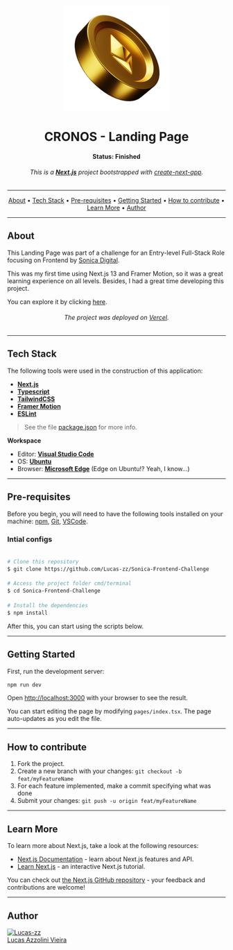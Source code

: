 <div align="center" width=150>
  <img src="./public/assets/ethereum.png" />
</div>

<h1 align="center">CRONOS - Landing Page</h1>
<h4 align="center">Status: <b>Finished</b></h4>

<h6 align="center">
    This is a <a href="https://nextjs.org/"><b>Next.js</b></a> project bootstrapped with <a href="https://github.com/vercel/next.js/tree/canary/packages/create-next-app">create-next-app</a>.
</h6>

---

<p align="center">
  <a href="#about">About</a> •
  <a href="#tech-stack">Tech Stack</a> •
  <a href="#pre-requisites">Pre-requisites</a> •
  <a href="#getting-started">Getting Started</a> •
  <a href="#how-to-contribute">How to contribute</a> •
  <a href="#learn-more">Learn More</a> •
  <a href="#author">Author</a>
</p>

---

## About

<p>This Landing Page was part of a challenge for an Entry-level Full-Stack Role focusing on Frontend by <a href="https://web3.sonica.digital/">Sonica Digital</a>.</p>
<p>This was my first time using Next.js 13 and Framer Motion, so it was a great learning experience on all levels. Besides, I had a great time developing this project.</p>
<p>You can explore it by clicking <a href="https://sonica-frontend-challenge.vercel.app/">here</a>.</p>

<h6 align="center">The project was deployed on <a href="https://vercel.com">Vercel</a>.</h6>

---

## Tech Stack

The following tools were used in the construction of this application:

- **[Next.js](https://nextjs.org/docs/getting-started)**
- **[Typescript](https://www.typescriptlang.org/docs/)**
- **[TailwindCSS](https://tailwindcss.com/docs/installation)**
- **[Framer Motion](https://www.framer.com/motion/)**
- **[ESLint](https://eslint.org/)**

> See the file [package.json](https://github.com/Lucas-zz/Pokedex_Front/blob/main/package.json) for more info.

**Workspace**

- Editor: **[Visual Studio Code](https://code.visualstudio.com/)**
- OS: **[Ubuntu](https://releases.ubuntu.com/22.04/)**
- Browser: **[Microsoft Edge](https://www.microsoft.com/en-us/edge)** (Edge on Ubuntu!? Yeah, I know...)

---

## Pre-requisites

Before you begin, you will need to have the following tools installed on your machine:
[npm](https://www.npmjs.com/), [Git](https://git-scm.com), [VSCode](https://code.visualstudio.com/).

### Intial configs

```bash

# Clone this repository
$ git clone https://github.com/Lucas-zz/Sonica-Frontend-Challenge

# Access the project folder cmd/terminal
$ cd Sonica-Frontend-Challenge

# Install the dependencies
$ npm install

```

After this, you can start using the scripts below.

---

## Getting Started

First, run the development server:

```bash
npm run dev
```

Open [http://localhost:3000](http://localhost:3000) with your browser to see the result.

You can start editing the page by modifying `pages/index.tsx`. The page auto-updates as you edit the file.

---

## How to contribute

1. Fork the project.
2. Create a new branch with your changes: `git checkout -b feat/myFeatureName`
3. For each feature implemented, make a commit specifying what was done
4. Submit your changes: `git push -u origin feat/myFeatureName`

---

## Learn More

To learn more about Next.js, take a look at the following resources:

- [Next.js Documentation](https://nextjs.org/docs) - learn about Next.js features and API.
- [Learn Next.js](https://nextjs.org/learn) - an interactive Next.js tutorial.

You can check out [the Next.js GitHub repository](https://github.com/vercel/next.js/) - your feedback and contributions are welcome!

---

## Author

[<img src="https://avatars.githubusercontent.com/Lucas-zz" width=150 title="Lucas-zz"><br>Lucas Azzolini Vieira](https://github.com/Lucas-zz)
